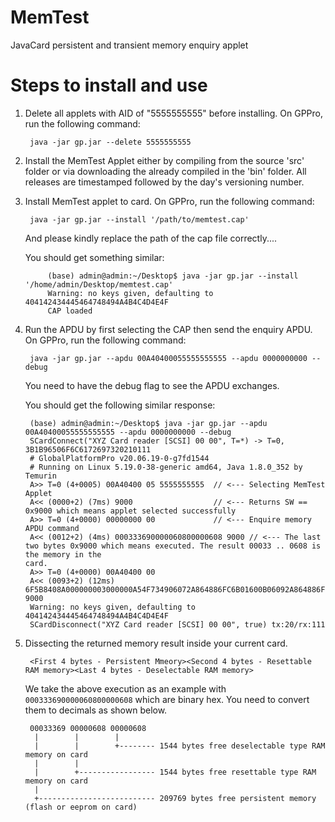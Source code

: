 # MemTest
JavaCard persistent and transient memory enquiry applet

# Steps to install and use
1. Delete all applets with AID of "5555555555" before installing. On GPPro, run the following command:

		java -jar gp.jar --delete 5555555555

2. Install the MemTest Applet either by compiling from the source 'src' folder or via downloading the already compiled in the 'bin' folder. All releases are timestamped followed by the day's versioning number.

3. Install MemTest applet to card. On GPPro, run the following command:

		java -jar gp.jar --install '/path/to/memtest.cap'

	And please kindly replace the path of the cap file correctly....

	You should get something similar:

			(base) admin@admin:~/Desktop$ java -jar gp.jar --install '/home/admin/Desktop/memtest.cap' 
			Warning: no keys given, defaulting to 404142434445464748494A4B4C4D4E4F
			CAP loaded

4. Run the APDU by first selecting the CAP then send the enquiry APDU. On GPPro, run the following command:

		java -jar gp.jar --apdu 00A40400055555555555 --apdu 0000000000 --debug

	You need to have the debug flag to see the APDU exchanges.

	You should get the following similar response:

		(base) admin@admin:~/Desktop$ java -jar gp.jar --apdu 00A40400055555555555 --apdu 0000000000 --debug
		SCardConnect("XYZ Card reader [SCSI] 00 00", T=*) -> T=0, 3B1B96506F6C6172697320210111
		# GlobalPlatformPro v20.06.19-0-g7fd1544
		# Running on Linux 5.19.0-38-generic amd64, Java 1.8.0_352 by Temurin
		A>> T=0 (4+0005) 00A40400 05 5555555555  // <--- Selecting MemTest Applet
		A<< (0000+2) (7ms) 9000                  // <--- Returns SW == 0x9000 which means applet selected successfully
		A>> T=0 (4+0000) 00000000 00             // <--- Enquire memory APDU command
		A<< (0012+2) (4ms) 000333690000060800000608 9000 // <--- The last two bytes 0x9000 which means executed. The result 00033 .. 0608 is the memory in the 															 card.
		A>> T=0 (4+0000) 00A40400 00 
		A<< (0093+2) (12ms) 6F5B8408A000000003000000A54F734906072A864886FC6B01600B06092A864886FC6B020202630906072A864886FC6B03640B06092A864886FC6B040255650B06092A864886FC6B020101660C060A2B060104012A026E01029F6501FF 9000
		Warning: no keys given, defaulting to 404142434445464748494A4B4C4D4E4F
		SCardDisconnect("XYZ Card reader [SCSI] 00 00", true) tx:20/rx:111


5. Dissecting the returned memory result inside your current card.

		<First 4 bytes - Persistent Mmeory><Second 4 bytes - Resettable RAM memory><Last 4 bytes - Deselectable RAM memory>

	We take the above execution as an example with `000333690000060800000608` which are binary hex. You need to convert them to decimals as shown below.

		00033369 00000608 00000608
		 |        |        |
		 |        |        +-------- 1544 bytes free deselectable type RAM memory on card
		 |        |
		 |        +----------------- 1544 bytes free resettable type RAM memory on card
		 |
		 +-------------------------- 209769 bytes free persistent memory (flash or eeprom on card)



